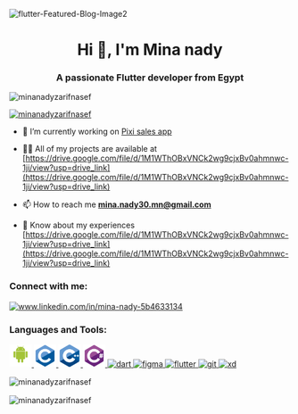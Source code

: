 
![flutter-Featured-Blog-Image2](https://github.com/minanadyzarifnasef/minanadyzarifnasef/assets/17978987/5f3976e7-6319-4cda-ab2c-7fe380d5b84d)

<h1 align="center">Hi 👋, I'm Mina nady</h1>



<h3 align="center">A passionate Flutter developer from Egypt</h3>

<p align="left"> <img src="https://komarev.com/ghpvc/?username=minanadyzarifnasef&label=Profile%20views&color=0e75b6&style=flat" alt="minanadyzarifnasef" /> </p>

<p align="left"> <a href="https://github.com/ryo-ma/github-profile-trophy"><img src="https://github-profile-trophy.vercel.app/?username=minanadyzarifnasef" alt="minanadyzarifnasef" /></a> </p>

- 🔭 I’m currently working on [Pixi sales app](https://play.google.com/store/apps/details?id=com.pixi.sales&pcampaignid=web_share)

- 👨‍💻 All of my projects are available at [https://drive.google.com/file/d/1M1WThOBxVNCk2wg9cjxBv0ahmnwc-1ji/view?usp=drive_link](https://drive.google.com/file/d/1M1WThOBxVNCk2wg9cjxBv0ahmnwc-1ji/view?usp=drive_link)

- 📫 How to reach me **mina.nady30.mn@gmail.com**

- 📄 Know about my experiences [https://drive.google.com/file/d/1M1WThOBxVNCk2wg9cjxBv0ahmnwc-1ji/view?usp=drive_link](https://drive.google.com/file/d/1M1WThOBxVNCk2wg9cjxBv0ahmnwc-1ji/view?usp=drive_link)

<h3 align="left">Connect with me:</h3>
<p align="left">
<a href="https://linkedin.com/in/www.linkedin.com/in/mina-nady-5b4633134" target="blank"><img align="center" src="https://raw.githubusercontent.com/rahuldkjain/github-profile-readme-generator/master/src/images/icons/Social/linked-in-alt.svg" alt="www.linkedin.com/in/mina-nady-5b4633134" height="30" width="40" /></a>
</p>

<h3 align="left">Languages and Tools:</h3>
<p align="left"> <a href="https://developer.android.com" target="_blank" rel="noreferrer"> <img src="https://raw.githubusercontent.com/devicons/devicon/master/icons/android/android-original-wordmark.svg" alt="android" width="40" height="40"/> </a> <a href="https://www.cprogramming.com/" target="_blank" rel="noreferrer"> <img src="https://raw.githubusercontent.com/devicons/devicon/master/icons/c/c-original.svg" alt="c" width="40" height="40"/> </a> <a href="https://www.w3schools.com/cpp/" target="_blank" rel="noreferrer"> <img src="https://raw.githubusercontent.com/devicons/devicon/master/icons/cplusplus/cplusplus-original.svg" alt="cplusplus" width="40" height="40"/> </a> <a href="https://www.w3schools.com/cs/" target="_blank" rel="noreferrer"> <img src="https://raw.githubusercontent.com/devicons/devicon/master/icons/csharp/csharp-original.svg" alt="csharp" width="40" height="40"/> </a> <a href="https://dart.dev" target="_blank" rel="noreferrer"> <img src="https://www.vectorlogo.zone/logos/dartlang/dartlang-icon.svg" alt="dart" width="40" height="40"/> </a> <a href="https://www.figma.com/" target="_blank" rel="noreferrer"> <img src="https://www.vectorlogo.zone/logos/figma/figma-icon.svg" alt="figma" width="40" height="40"/> </a> <a href="https://flutter.dev" target="_blank" rel="noreferrer"> <img src="https://www.vectorlogo.zone/logos/flutterio/flutterio-icon.svg" alt="flutter" width="40" height="40"/> </a> <a href="https://git-scm.com/" target="_blank" rel="noreferrer"> <img src="https://www.vectorlogo.zone/logos/git-scm/git-scm-icon.svg" alt="git" width="40" height="40"/> </a> <a href="https://www.adobe.com/products/xd.html" target="_blank" rel="noreferrer"> <img src="https://cdn.worldvectorlogo.com/logos/adobe-xd.svg" alt="xd" width="40" height="40"/> </a> </p>

<p><img align="center" src="https://github-readme-stats.vercel.app/api/top-langs?username=minanadyzarifnasef&show_icons=true&locale=en&layout=compact" alt="minanadyzarifnasef" /></p>

<p><img align="center" src="https://github-readme-streak-stats.herokuapp.com/?user=minanadyzarifnasef&" alt="minanadyzarifnasef" /></p>
